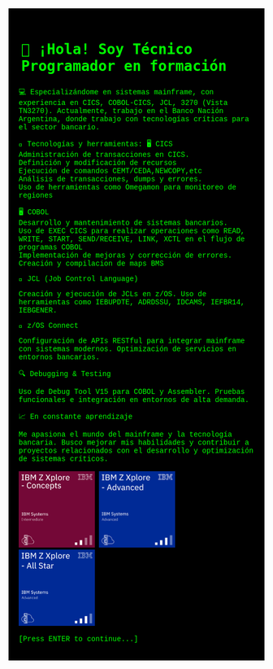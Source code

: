 <div style="background:#000; color:#00ff00; font-family: 'Courier New', monospace; padding:20px;">


<h1 style="font-family: monospace; color: #00ff00; background:#000; padding:5px;">
👋 ¡Hola! Soy Técnico Programador en formación
<br>
</h1>

💻 Especializándome en sistemas mainframe, con experiencia en CICS, COBOL-CICS, JCL, 3270 (Vista TN3270). Actualmente, trabajo en el Banco Nación Argentina, donde trabajo con tecnologías críticas para el sector bancario.

🚀 Tecnologías y herramientas:
🖥️ CICS
<br>
Administración de transacciones en CICS.
<br>
Definición y modificación de recursos
<br>
Ejecución de comandos CEMT/CEDA,NEWCOPY,etc
<br>
Análisis de transacciones, dumps y errores. 
<br>
Uso de herramientas como Omegamon para monitoreo de regiones
<br>


🖥️ COBOL 
<br>
Desarrollo y mantenimiento de sistemas bancarios.
<br>
Uso de EXEC CICS para realizar operaciones como READ, WRITE, START, SEND/RECEIVE, LINK, XCTL en el flujo de programas COBOL
<br>
Implementación de mejoras y corrección de errores.
<br>
Creación y compilacion de maps BMS
<br>

📡 JCL (Job Control Language)

Creación y ejecución de JCLs en z/OS.
Uso de herramientas como IEBUPDTE, ADRDSSU, IDCAMS, IEFBR14, IEBGENER.
<br>

🔗 z/OS Connect

Configuración de APIs RESTful para integrar mainframe con sistemas modernos.
Optimización de servicios en entornos bancarios.
<br>

🔍 Debugging & Testing

Uso de Debug Tool V15 para COBOL y Assembler.
Pruebas funcionales e integración en entornos de alta demanda.
<br>

📈 En constante aprendizaje
<br>

Me apasiona el mundo del mainframe y la tecnología bancaria. Busco mejorar mis habilidades y contribuir a proyectos relacionados con el desarrollo y optimización de sistemas críticos.
<br>
<br>
<img src="./ibmz-concepts.png" width="150" height="150"/>
<img src="./ibmz-advanced.png" width="150" height="150"/>
<img src="./ibmz-all-star.png" width="150" height="150"/>

<p style="font-size:14px; color:#0f0;">[Press ENTER to continue...]</p>

</div>

